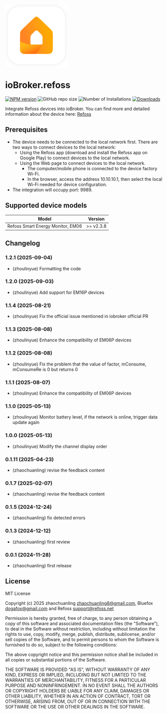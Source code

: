![Logo](admin/refoss.png)

# ioBroker.refoss

[![NPM version](https://img.shields.io/npm/v/iobroker.refoss.svg)](https://www.npmjs.com/package/iobroker.refoss)
![GitHub repo size](https://img.shields.io/github/repo-size/Refoss/ioBroker.refoss?logo=github&style=flat-square)
![Number of Installations](https://iobroker.live/badges/refoss-installed.svg)
[![Downloads](https://img.shields.io/npm/dm/iobroker.refoss.svg)](https://www.npmjs.com/package/iobroker.refoss)

Integrate Refoss devices into ioBroker.
You can find more and detailed information about the device here: [Refoss](https://www.amazon.de/dp/B0D3PY4RVZ)

## Prerequisites

- The device needs to be connected to the local network first. There are two ways to connect devices to the local network:
    - Using the Refoss app (download and install the Refoss app on Google Play) to connect devices to the local network.
    - Using the Web page to connect devices to the local network.
        - The computer/mobile phone is connected to the device factory Wi-Fi.
        - In the browser, access the address 10.10.10.1, then select the local Wi-Fi needed for device configuration.
- The integration will occupy port: 9989.

## Supported device models

| Model                             | Version   |
| --------------------------------- | --------- |
| Refoss Smart Energy Monitor, EM06 | >= v2.3.8 |

## Changelog
### 1.2.1 (2025-09-04)

- (zhoulinyue) Formatting the code

### 1.2.0 (2025-09-03)

- (zhoulinyue) Add support for EM16P devices

### 1.1.4 (2025-08-21)

- (zhoulinyue) Fix the official issue mentioned in iobroker official PR

### 1.1.3 (2025-08-08)

- (zhoulinyue) Enhance the compatibility of EM06P devices

### 1.1.2 (2025-08-08)

- (zhoulinyue) Fix the problem that the value of factor, mConsume, mConsumeRe is 0 but returns 0

### 1.1.1 (2025-08-07)

- (zhoulinyue) Enhance the compatibility of EM06P devices

### 1.1.0 (2025-05-13)

- (zhoulinyue) Monitor battery level, if the network is online, trigger data update again

### 1.0.0 (2025-05-13)

- (zhoulinyue) Modify the channel display order

### 0.1.11 (2025-04-23)

- (zhaochuanling) revise the feedback content

### 0.1.7 (2025-02-07)

- (zhaochuanling) revise the feedback content

### 0.1.5 (2024-12-24)

- (zhaochuanling) fix detected errors

### 0.1.3 (2024-12-12)

- (zhaochuanling) first review

### 0.0.1 (2024-11-28)

- (zhaochuanling) first release

## License

MIT License

Copyright (c) 2025 zhaochuanling zhaochuanling8@gmail.com,
Bluefox dogafox@gmail.com and
Refoss support@refoss.net

Permission is hereby granted, free of charge, to any person obtaining a copy
of this software and associated documentation files (the "Software"), to deal
in the Software without restriction, including without limitation the rights
to use, copy, modify, merge, publish, distribute, sublicense, and/or sell
copies of the Software, and to permit persons to whom the Software is
furnished to do so, subject to the following conditions:

The above copyright notice and this permission notice shall be included in all
copies or substantial portions of the Software.

THE SOFTWARE IS PROVIDED "AS IS", WITHOUT WARRANTY OF ANY KIND, EXPRESS OR
IMPLIED, INCLUDING BUT NOT LIMITED TO THE WARRANTIES OF MERCHANTABILITY,
FITNESS FOR A PARTICULAR PURPOSE AND NONINFRINGEMENT. IN NO EVENT SHALL THE
AUTHORS OR COPYRIGHT HOLDERS BE LIABLE FOR ANY CLAIM, DAMAGES OR OTHER
LIABILITY, WHETHER IN AN ACTION OF CONTRACT, TORT OR OTHERWISE, ARISING FROM,
OUT OF OR IN CONNECTION WITH THE SOFTWARE OR THE USE OR OTHER DEALINGS IN THE
SOFTWARE.

